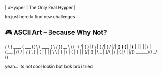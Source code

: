 | oHypper | The Only Real Hypper |

Im just here to find new challenges

## 🎮 ASCII Art – Because Why Not?
/ \ ( ____ ( ___ )( \ ( ____ ( \ / )( __ \ /) | ( /| ( ) |( \ | ( /| ( / |/| (__) ) ( | | (__ | | | |( \ | (___ | (/ / | /
( \ ) | ( | | | | \ \ | ( | / | (
| ) | | (/| () | \ _ | (/\ | / | ( |/ | |/() ______)(/ _/ ()

yeah... its not cool lookin but look bro i tried
